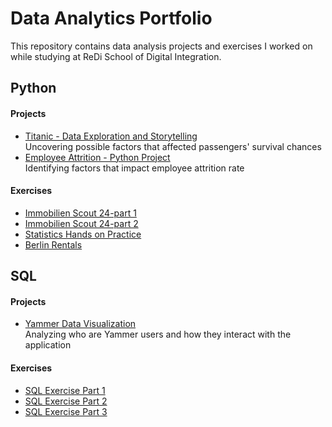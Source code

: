 # Data Analytics Portfolio <br>
This repository contains data analysis projects and exercises I worked on while studying at ReDi School of Digital Integration.

## Python 
#### Projects
- [Titanic - Data Exploration and Storytelling](https://github.com/mkdelavina/Data-Analytics-Portfolio/blob/main/colab/Titanic_Data_Exploration_and_Storytelling.ipynb)
  <br>Uncovering possible factors that affected passengers' survival chances
  <!--[Colab Link](https://colab.research.google.com/github/mkdelavina/Data-Analytics-Portfolio/blob/main/colab/Titanic_-_Data_Exploration_and_Storytelling.jpynb)-->
- [Employee Attrition - Python Project](https://github.com/mkdelavina/Data-Analytics-Portfolio/blob/main/colab/Employee_Attrition_Python_Project.ipynb)
  <br>Identifying factors that impact employee attrition rate
 <!-- [Colab Link](https://colab.research.google.com/github/mkdelavina/Data-Analytics-Portfolio/blob/main/colab/Employee_Attrition_-_Python_Project.jypnb)-->
  
#### Exercises
- [Immobilien Scout 24-part 1](https://github.com/mkdelavina/Data-Analytics-Portfolio/blob/main/colab/Immobilien_Scout_24_part_1.ipynb)
  <!--[Colab Link](https://colab.research.google.com/github/mkdelavina/Data-Analytics-Portfolio/blob/main/colab/Immobilien_Scout_24_part_1.ipynb)-->
- [Immobilien Scout 24-part 2](https://github.com/mkdelavina/Data-Analytics-Portfolio/blob/main/colab/Immobilien_Scout_24_part_2.ipynb)
  <!--[Colab Link](https://colab.research.google.com/github/mkdelavina/Data-Analytics-Portfolio/blob/main/colab/Immobilien_Scout_24_part_2.ipynb)-->
- [Statistics Hands on Practice](https://github.com/mkdelavina/Data-Analytics-Portfolio/blob/main/colab/Statistics_Hands_on_Practice.ipynb)
  <!--[Colab Link](https://colab.research.google.com/github/mkdelavina/Data-Analytics-Portfolio/blob/main/colab/Statistics_Hands_on_Practice.jpynb)-->
- [Berlin Rentals](https://github.com/mkdelavina/Data-Analytics-Portfolio/blob/main/colab/Berlin_Rentals.ipynb)
 <!-- [Colab Link](https://colab.research.google.com/github/mkdelavina/Data-Analytics-Portfolio/blob/main/colab/Berlin_Rentals.jypnb)-->

## SQL
#### Projects
- [Yammer Data Visualization](https://github.com/mkdelavina/Data-Analytics-Portfolio/blob/main/sql/yammer_report.pdf)
  <br>Analyzing who are Yammer users and how they interact with the application
#### Exercises
- [SQL Exercise Part 1](https://github.com/mkdelavina/Data-Analytics-Portfolio/blob/main/sql/sql1.pdf)
- [SQL Exercise Part 2](https://github.com/mkdelavina/Data-Analytics-Portfolio/blob/main/sql/sql2.pdf)
- [SQL Exercise Part 3](https://github.com/mkdelavina/Data-Analytics-Portfolio/blob/main/sql/sql3.pdf)
